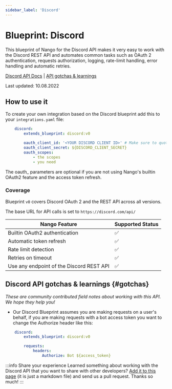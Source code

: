 ```yaml
---
sidebar_label: 'Discord'
---
```


# Blueprint: Discord

This blueprint of Nango for the Discord API makes it very easy to work with the Discord REST API and automates common tasks such as OAuth 2 authentication, requests authorization, logging, rate-limit handling, error handling and automatic retries.

[Discord API Docs](https://discord.com/developers/docs/intro)  |  [API gotchas & learnings](#gotchas)

Last updated: 10.08.2022

## How to use it
To create your own integration based on the Discord blueprint add this to your `integrations.yaml` file:

```yaml title=integrations.yaml
    discord:
        extends_blueprint: discord:v0

        oauth_client_id: '<YOUR DISCORD CLIENT ID>' # Make sure to quote it so YAML parses it as a string
        oauth_client_secret: ${DISCORD_CLIENT_SECRET}
        oauth_scopes:
            - the scopes
            - you need
```
The oauth_ parameters are optional if you are not using Nango's builtin OAuth2 feature and the access token refresh.

### Coverage
Blueprint `v0` covers Discord OAuth 2 and the REST API across all versions.

The base URL for API calls is set to `https://discord.com/api/`

| Nango Feature | Supported Status | 
|---|---|
| Builtin OAuth2 authentication | ✅  |
| Automatic token refresh | ✅  | 
| Rate limit detection | ✅ |
| Retries on timeout | ✅ |
| Use any endpoint of the Discord REST API | ✅ |

## Discord API gotchas & learnings {#gotchas}
_These are community contributed field notes about working with this API. We hope they help you!_

- Our Discord Blueprint assumes you are making requests on a user's behalf, if you are making requests with a bot access token you want to change the Authorize header like this:
```yaml title=integrations.yaml
    discord:
        extends_blueprint: discord:v0

        requests:
            headers:
                Authorize: Bot ${access_token}
```

:::info Share your experience
Learned something about working with the Discord API that you want to share with other developers? [Add it to this page](https://Discord.com/NangoHQ/nango/edit/main/docs/docs/blueprint-catalog/blueprint-discord.md) (it is just a markdown file) and send us a pull request. Thanks so much!
:::